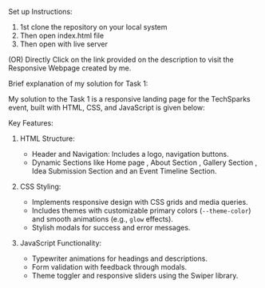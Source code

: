 Set up Instructions:
1. 1st clone the repository on your local system
2. Then open index.html file
3. Then open with live server
   
(OR)
Directly Click on the link provided on the description to visit the Responsive Webpage created by me.

Brief explanation of my solution for Task 1:

My solution to the Task 1 is a responsive landing page for the TechSparks event, built with HTML, CSS, and JavaScript is given below:

 Key Features:
1. HTML Structure:
   - Header and Navigation: Includes a logo, navigation buttons.
   - Dynamic Sections like Home page , About Section , Gallery Section , Idea Submission Section and an Event Timeline Section.
    
2. CSS Styling:
   - Implements responsive design with CSS grids and media queries.
   - Includes themes with customizable primary colors (`--theme-color`) and smooth animations (e.g., `glow` effects).
   - Stylish modals for success and error messages.

3. JavaScript Functionality:
   - Typewriter animations for headings and descriptions.
   - Form validation with feedback through modals.
   - Theme toggler and responsive sliders using the Swiper library.

